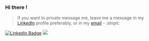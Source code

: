 ### Hi there !

> If you want to private message me, leave me a message in my [LinkedIn](https://www.linkedin.com/in/merzak-mohamed/) profile preferably, or in my [email](mailto:merzak_mohamed@emsi-edu.ma) - :shipit:

[![Linkedin Badge](https://img.shields.io/badge/-LinkedIn-grey?style=flat&logo=Linkedin&logoColor=white&link=https://www.linkedin.com/in/merzak-mohamed/)](https://www.linkedin.com/in/merzak-mohamed/) [![](https://komarev.com/ghpvc/?username=merzak-x&label=Profile+views&color=lightgrey&style=flat)](https://github.com/MERZAK-X) 

<!--
**MERZAK-X/MERZAK-X** is a ✨ _special_ ✨ repository because its `README.md` (this file) appears on your GitHub profile.
-->

